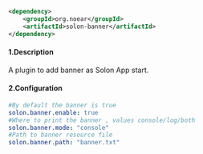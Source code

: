 ```xml
<dependency>
    <groupId>org.noear</groupId>
    <artifactId>solon-banner</artifactId>
</dependency>
```

#### 1.Description

A plugin to add banner as Solon App start.

#### 2.Configuration

```yml
#By default the banner is true
solon.banner.enable: true
#Where to print the banner , values console/log/both
solon.banner.mode: "console"
#Path to banner resource file
solon.banner.path: "banner.txt"

```

